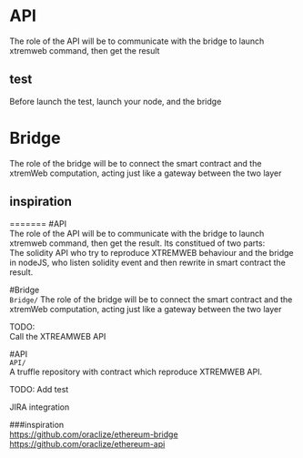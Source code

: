 # API    
The role of the API will be to communicate with the bridge to launch xtremweb command, then get the result
## test    
Before launch the test, launch your node, and the bridge


# Bridge    
The role of the bridge will be to connect the smart contract and the xtremWeb computation, acting just like a gateway between the two layer

## inspiration    
=======
#API    
The role of the API will be to communicate with the bridge to launch xtremweb command, then get the result. Its constitued of two parts:    
The solidity API who try to reproduce XTREMWEB behaviour and the bridge in nodeJS, who listen solidity event and then rewrite in smart contract the result.    

#Bridge    
`Bridge/`
The role of the bridge will be to connect the smart contract and the xtremWeb computation, acting just like a gateway between the two layer

TODO:    
Call the XTREAMWEB API

#API    
`API/`    
A truffle repository with contract which reproduce XTREMWEB API.    

TODO:
Add test 

JIRA integration

###inspiration    
https://github.com/oraclize/ethereum-bridge    
https://github.com/oraclize/ethereum-api     

